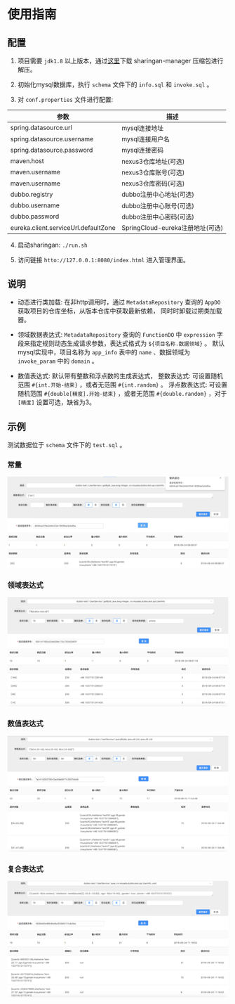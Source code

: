 使用指南
=============

## 配置

1. 项目需要 `jdk1.8` 以上版本，通过[这里](https://github.com/moyada/sharingan/releases)下载 sharingan-manager 压缩包进行解压。

2. 初始化mysql数据库，执行 `schema` 文件下的 `info.sql` 和 `invoke.sql` 。

3. 对 `conf.properties` 文件进行配置:

| 参数 | 描述 |
| --- | ---- |
| spring.datasource.url | mysql连接地址 |
| spring.datasource.username | mysql连接用户名 |
| spring.datasource.password | mysql连接密码 |
| maven.host | nexus3仓库地址(可选) |
| maven.username | nexus3仓库账号(可选) |
| maven.username | nexus3仓库密码(可选) |
| dubbo.registry | dubbo注册中心地址(可选) |
| dubbo.username | dubbo注册中心账号(可选) |
| dubbo.password | dubbo注册中心密码(可选) |
| eureka.client.serviceUrl.defaultZone | SpringCloud-eureka注册地址(可选) |

4. 启动sharingan: `./run.sh`

5. 访问链接 `htto://127.0.0.1:8080/index.html` 进入管理界面。

## 说明

* 动态进行类加载: 在非http调用时，通过 `MetadataRepository` 查询的 `AppDO` 获取项目的仓库坐标，从版本仓库中获取最新依赖，
同时时卸载过期类加载器。

* 领域数据表达式: `MetadataRepository` 查询的 `FunctionDO` 中 `expression` 字段来指定规则动态生成请求参数，表达式格式为 `${项目名称.数据领域}` 。
  默认mysql实现中，项目名称为 `app_info` 表中的 `name` 、数据领域为 `invoke_param` 中的 `domain` 。

* 数值表达式: 默认带有整数和浮点数的生成表达式，
整数表达式: 可设置随机范围 `#{int.开始-结束}` ，或者无范围 `#{int.random}` 。
浮点数表达式: 可设置随机范围 `#{double[精度].开始-结束}` ，或者无范围 `#{double.random}` ，对于 `[精度]` 设置可选，缺省为3。

## 示例
测试数据位于 `schema` 文件下的 `test.sql` 。

### 常量
![example_1](images/example_1.png)

### 领域表达式
![example_2](images/example_2.png)

### 数值表达式
![example_4](images/example_3.png)

### 复合表达式
![example_3](images/example_4.png)